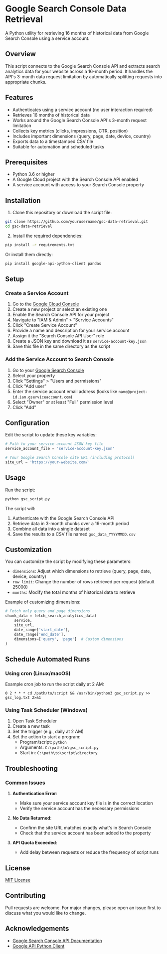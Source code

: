 # Google Search Console Data Retrieval

A Python utility for retrieving 16 months of historical data from Google Search Console using a service account.

## Overview

This script connects to the Google Search Console API and extracts search analytics data for your website across a 16-month period. It handles the API's 3-month data request limitation by automatically splitting requests into appropriate chunks.

## Features

- Authenticates using a service account (no user interaction required)
- Retrieves 16 months of historical data
- Works around the Google Search Console API's 3-month request limitation
- Collects key metrics (clicks, impressions, CTR, position)
- Includes important dimensions (query, page, date, device, country)
- Exports data to a timestamped CSV file
- Suitable for automation and scheduled tasks

## Prerequisites

- Python 3.6 or higher
- A Google Cloud project with the Search Console API enabled
- A service account with access to your Search Console property

## Installation

1. Clone this repository or download the script file:

```bash
git clone https://github.com/yourusername/gsc-data-retrieval.git
cd gsc-data-retrieval
```

2. Install the required dependencies:

```bash
pip install -r requirements.txt
```

Or install them directly:

```bash
pip install google-api-python-client pandas
```

## Setup

### Create a Service Account

1. Go to the [Google Cloud Console](https://console.cloud.google.com/)
2. Create a new project or select an existing one
3. Enable the Search Console API for your project
4. Navigate to "IAM & Admin" > "Service Accounts"
5. Click "Create Service Account"
6. Provide a name and description for your service account
7. Assign it the "Search Console API User" role
8. Create a JSON key and download it as `service-account-key.json`
9. Save this file in the same directory as the script

### Add the Service Account to Search Console

1. Go to your [Google Search Console](https://search.google.com/search-console)
2. Select your property
3. Click "Settings" > "Users and permissions"
4. Click "Add user"
5. Enter the service account email address (looks like `name@project-id.iam.gserviceaccount.com`)
6. Select "Owner" or at least "Full" permission level
7. Click "Add"

## Configuration

Edit the script to update these key variables:

```python
# Path to your service account JSON key file
service_account_file = 'service-account-key.json'

# Your Google Search Console site URL (including protocol)
site_url = 'https://your-website.com/'
```

## Usage

Run the script:

```bash
python gsc_script.py
```

The script will:
1. Authenticate with the Google Search Console API
2. Retrieve data in 3-month chunks over a 16-month period
3. Combine all data into a single dataset
4. Save the results to a CSV file named `gsc_data_YYYYMMDD.csv`

## Customization

You can customize the script by modifying these parameters:

- `dimensions`: Adjust which dimensions to retrieve (query, page, date, device, country)
- `row_limit`: Change the number of rows retrieved per request (default 25000)
- `months`: Modify the total months of historical data to retrieve

Example of customizing dimensions:

```python
# Fetch only query and page dimensions
chunk_data = fetch_search_analytics_data(
    service, 
    site_url, 
    date_range['start_date'], 
    date_range['end_date'],
    dimensions=['query', 'page']  # Custom dimensions
)
```

## Schedule Automated Runs

### Using cron (Linux/macOS)

Example cron job to run the script daily at 2 AM:

```
0 2 * * * cd /path/to/script && /usr/bin/python3 gsc_script.py >> gsc_log.txt 2>&1
```

### Using Task Scheduler (Windows)

1. Open Task Scheduler
2. Create a new task
3. Set the trigger (e.g., daily at 2 AM)
4. Set the action to start a program:
   - Program/script: `python`
   - Arguments: `C:\path\to\gsc_script.py`
   - Start in: `C:\path\to\script\directory`

## Troubleshooting

### Common Issues

1. **Authentication Error**: 
   - Make sure your service account key file is in the correct location
   - Verify the service account has the necessary permissions

2. **No Data Returned**:
   - Confirm the site URL matches exactly what's in Search Console
   - Check that the service account has been added to the property

3. **API Quota Exceeded**:
   - Add delay between requests or reduce the frequency of script runs

## License

[MIT License](LICENSE)

## Contributing

Pull requests are welcome. For major changes, please open an issue first to discuss what you would like to change.

## Acknowledgements

- [Google Search Console API Documentation](https://developers.google.com/webmaster-tools)
- [Google API Python Client](https://github.com/googleapis/google-api-python-client)
